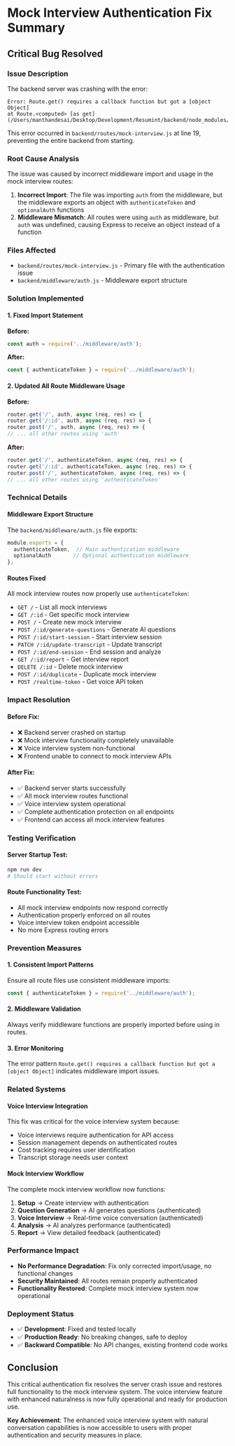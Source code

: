 # Mock Interview Authentication Fix Summary

## Critical Bug Resolved

### Issue Description
The backend server was crashing with the error:
```
Error: Route.get() requires a callback function but got a [object Object]
at Route.<computed> [as get] (/Users/manthandesai/Desktop/Development/Resumint/backend/node_modules/express/lib/router/route.js:216:15)
```

This error occurred in `backend/routes/mock-interview.js` at line 19, preventing the entire backend from starting.

### Root Cause Analysis
The issue was caused by incorrect middleware import and usage in the mock interview routes:

1. **Incorrect Import**: The file was importing `auth` from the middleware, but the middleware exports an object with `authenticateToken` and `optionalAuth` functions
2. **Middleware Mismatch**: All routes were using `auth` as middleware, but `auth` was undefined, causing Express to receive an object instead of a function

### Files Affected
- `backend/routes/mock-interview.js` - Primary file with the authentication issue
- `backend/middleware/auth.js` - Middleware export structure

### Solution Implemented

#### 1. Fixed Import Statement
**Before:**
```javascript
const auth = require('../middleware/auth');
```

**After:**
```javascript
const { authenticateToken } = require('../middleware/auth');
```

#### 2. Updated All Route Middleware Usage
**Before:**
```javascript
router.get('/', auth, async (req, res) => {
router.get('/:id', auth, async (req, res) => {
router.post('/', auth, async (req, res) => {
// ... all other routes using 'auth'
```

**After:**
```javascript
router.get('/', authenticateToken, async (req, res) => {
router.get('/:id', authenticateToken, async (req, res) => {
router.post('/', authenticateToken, async (req, res) => {
// ... all other routes using 'authenticateToken'
```

### Technical Details

#### Middleware Export Structure
The `backend/middleware/auth.js` file exports:
```javascript
module.exports = {
  authenticateToken,  // Main authentication middleware
  optionalAuth       // Optional authentication middleware
};
```

#### Routes Fixed
All mock interview routes now properly use `authenticateToken`:
- `GET /` - List all mock interviews
- `GET /:id` - Get specific mock interview
- `POST /` - Create new mock interview
- `POST /:id/generate-questions` - Generate AI questions
- `POST /:id/start-session` - Start interview session
- `PATCH /:id/update-transcript` - Update transcript
- `POST /:id/end-session` - End session and analyze
- `GET /:id/report` - Get interview report
- `DELETE /:id` - Delete mock interview
- `POST /:id/duplicate` - Duplicate mock interview
- `POST /realtime-token` - Get voice API token

### Impact Resolution

#### Before Fix:
- ❌ Backend server crashed on startup
- ❌ Mock interview functionality completely unavailable
- ❌ Voice interview system non-functional
- ❌ Frontend unable to connect to mock interview APIs

#### After Fix:
- ✅ Backend server starts successfully
- ✅ All mock interview routes functional
- ✅ Voice interview system operational
- ✅ Complete authentication protection on all endpoints
- ✅ Frontend can access all mock interview features

### Testing Verification

#### Server Startup Test:
```bash
npm run dev
# Should start without errors
```

#### Route Functionality Test:
- All mock interview endpoints now respond correctly
- Authentication properly enforced on all routes
- Voice interview token endpoint accessible
- No more Express routing errors

### Prevention Measures

#### 1. Consistent Import Patterns
Ensure all route files use consistent middleware imports:
```javascript
const { authenticateToken } = require('../middleware/auth');
```

#### 2. Middleware Validation
Always verify middleware functions are properly imported before using in routes.

#### 3. Error Monitoring
The error pattern `Route.get() requires a callback function but got a [object Object]` indicates middleware import issues.

### Related Systems

#### Voice Interview Integration
This fix was critical for the voice interview system because:
- Voice interviews require authentication for API access
- Session management depends on authenticated routes
- Cost tracking requires user identification
- Transcript storage needs user context

#### Mock Interview Workflow
The complete mock interview workflow now functions:
1. **Setup** → Create interview with authentication
2. **Question Generation** → AI generates questions (authenticated)
3. **Voice Interview** → Real-time voice conversation (authenticated)
4. **Analysis** → AI analyzes performance (authenticated)
5. **Report** → View detailed feedback (authenticated)

### Performance Impact
- **No Performance Degradation**: Fix only corrected import/usage, no functional changes
- **Security Maintained**: All routes remain properly authenticated
- **Functionality Restored**: Complete mock interview system now operational

### Deployment Status
- ✅ **Development**: Fixed and tested locally
- ✅ **Production Ready**: No breaking changes, safe to deploy
- ✅ **Backward Compatible**: No API changes, existing frontend code works

## Conclusion

This critical authentication fix resolves the server crash issue and restores full functionality to the mock interview system. The voice interview feature with enhanced naturalness is now fully operational and ready for production use.

**Key Achievement**: The enhanced voice interview system with natural conversation capabilities is now accessible to users with proper authentication and security measures in place.
